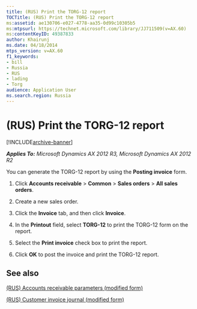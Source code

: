 ```yaml
---
title: (RUS) Print the TORG-12 report
TOCTitle: (RUS) Print the TORG-12 report
ms:assetid: ae130706-e027-4778-aa35-0d99c10305b5
ms:mtpsurl: https://technet.microsoft.com/library/JJ711509(v=AX.60)
ms:contentKeyID: 49387833
author: Khairunj
ms.date: 04/18/2014
mtps_version: v=AX.60
f1_keywords:
- bill
- Russia
- RUS
- lading
- Torg
audience: Application User
ms.search.region: Russia
---
```


# (RUS) Print the TORG-12 report 


[!INCLUDE[archive-banner](includes/archive-banner.md)]


_**Applies To:** Microsoft Dynamics AX 2012 R3, Microsoft Dynamics AX 2012 R2_

You can generate the TORG-12 report by using the **Posting invoice** form.

1.  Click **Accounts receivable** \> **Common** \> **Sales orders** \> **All sales orders**.

2.  Create a new sales order.

3.  Click the **Invoice** tab, and then click **Invoice**.

4.  In the **Printout** field, select **TORG-12** to print the TORG-12 form on the report.

5.  Select the **Print invoice** check box to print the report.

6.  Click **OK** to post the invoice and print the TORG-12 report.

## See also

[(RUS) Accounts receivable parameters (modified form)](https://technet.microsoft.com/library/jj733289\(v=ax.60\))

[(RUS) Customer invoice journal (modified form)](https://technet.microsoft.com/library/jj711658\(v=ax.60\))

  


